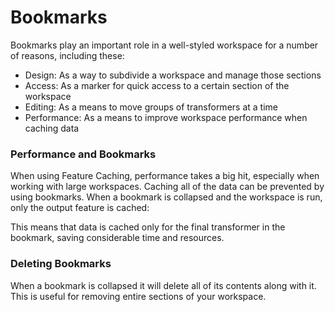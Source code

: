 # Bookmarks 

Bookmarks play an important role in a well-styled workspace for a number of reasons, including these:
- Design: As a way to subdivide a workspace and manage those sections
- Access: As a marker for quick access to a certain section of the workspace
- Editing: As a means to move groups of transformers at a time
- Performance: As a means to improve workspace performance when caching data


### Performance and Bookmarks ###

When using Feature Caching, performance takes a big hit, especially when working with large workspaces. Caching all of the data can be prevented by using bookmarks. When a bookmark is collapsed and the workspace is run, only the output feature is cached:

This means that data is cached only for the final transformer in the bookmark, saving considerable time and resources. 


### Deleting Bookmarks ###

When a bookmark is collapsed it will delete all of its contents along with it. This is useful for removing entire sections of your workspace. 



